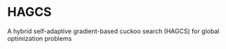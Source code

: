 # HAGCS
A hybrid self-adaptive gradient-based cuckoo search (HAGCS) for global optimization problems
